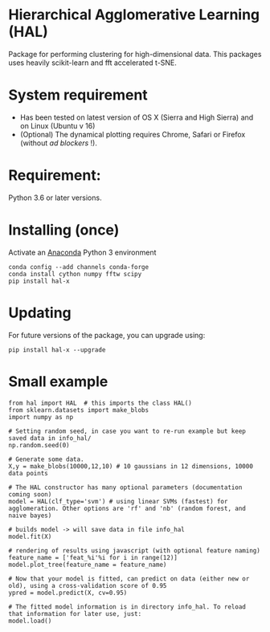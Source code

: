 # Hierarchical Agglomerative Learning (HAL)
Package for performing clustering for high-dimensional data. This packages uses heavily scikit-learn and fft accelerated t-SNE.

# System requirement
* Has been tested on latest version of OS X (Sierra and High Sierra) and on Linux (Ubuntu v 16)
* (Optional) The dynamical plotting requires Chrome, Safari or Firefox (without *ad blockers* !).
# Requirement:
Python 3.6 or later versions.

# Installing (once)
Activate an [Anaconda](https://conda.io/docs/user-guide/tasks/manage-environments.html) Python 3 environment
```
conda config --add channels conda-forge
conda install cython numpy fftw scipy
pip install hal-x
```
# Updating
For future versions of the package, you can upgrade using:
```
pip install hal-x --upgrade
```
# Small example
```
from hal import HAL  # this imports the class HAL() 
from sklearn.datasets import make_blobs
import numpy as np

# Setting random seed, in case you want to re-run example but keep saved data in info_hal/ 
np.random.seed(0)

# Generate some data. 
X,y = make_blobs(10000,12,10) # 10 gaussians in 12 dimensions, 10000 data points

# The HAL constructor has many optional parameters (documentation coming soon)
model = HAL(clf_type='svm') # using linear SVMs (fastest) for agglomeration. Other options are 'rf' and 'nb' (random forest, and naive bayes)

# builds model -> will save data in file info_hal
model.fit(X)

# rendering of results using javascript (with optional feature naming)
feature_name = ['feat_%i'%i for i in range(12)]
model.plot_tree(feature_name = feature_name)

# Now that your model is fitted, can predict on data (either new or old), using a cross-validation score of 0.95
ypred = model.predict(X, cv=0.95)

# The fitted model information is in directory info_hal. To reload that information for later use, just:
model.load()
```
